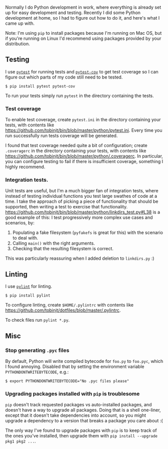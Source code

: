 Normally I do Python development in work, where everything is already set up for
easy development and testing.  Recently I did some Python development at home,
so I had to figure out how to do it, and here's what I came up with.

Note: I'm using `pip` to install packages because I'm running on Mac OS, but if
you're running on Linux I'd recommend using packages provided by your
distribution.

## Testing

I use [`pytest`](https://docs.pytest.org/) for running tests and
[`pytest-cov`](https://pypi.python.org/pypi/pytest-cov) to
get test coverage so I can figure out which parts of my code still need to be
tested.

`$ pip install pytest pytest-cov`

To run your tests simply run `pytest` in the directory containing the tests.

### Test coverage

To enable test coverage, create `pytest.ini` in the directory containing your
tests, with contents like
<https://github.com/tobinjt/bin/blob/master/python/pytest.ini>.  Every time you
run successfully run tests coverage will be generated.

I found that test coverage needed quite a bit of configuration; create
`.coveragerc` in the directory containing your tests, with contents like
<https://github.com/tobinjt/bin/blob/master/python/.coveragerc>.  In particular,
you can configure testing to fail if there is insufficient coverage, something I
highly recommend.

### Integration tests.

Unit tests are useful, but I'm a much bigger fan of integration tests, where
instead of testing individual functions you test large swathes of code at a
time.  I take the approach of picking a piece of functionality that should be
supported, then writing a test to exercise that functionality.
<https://github.com/tobinjt/bin/blob/master/python/linkdirs_test.py#L38> is a
good example of this: I test progressively more complex use cases and scenarios,
by:

1. Populating a fake filesystem (`pyfakefs` is great for this) with the scenario
   to deal with.
1. Calling `main()` with the right arguments.
1. Checking that the resulting filesystem is correct.

This was particularly reassuring when I added deletion to `linkdirs.py` :)

## Linting

I use [`pylint`](https://www.pylint.org/) for linting.

`$ pip install pylint`

To configure linting, create `$HOME/.pylintrc` with contents like
<https://github.com/tobinjt/dotfiles/blob/master/.pylintrc>.

To check files run `pylint *.py`.

## Misc

### Stop generating `.pyc` files

By default, Python will write compiled bytecode for `foo.py` to `foo.pyc`, which
I found annoying.  Disabled that by setting the environment variable
`PYTHONDONTWRITEBYTECODE`, e.g.:

`$ export PYTHONDONTWRITEBYTECODE="No .pyc files please"`

### Upgrading packages installed with `pip` is troublesome

`pip` doesn't track requested packages vs auto-installed packages, and doesn't
have a way to upgrade all packages.  Doing that is a shell one-liner, except
that it doesn't take dependencies into account, so you might upgrade a
dependency to a version that breaks a package you care about :(

The only way I've found to upgrade packages with `pip` is to keep track of the
ones you've installed, then upgrade them with `pip install --upgrade pkg1 pkg2
...`.

